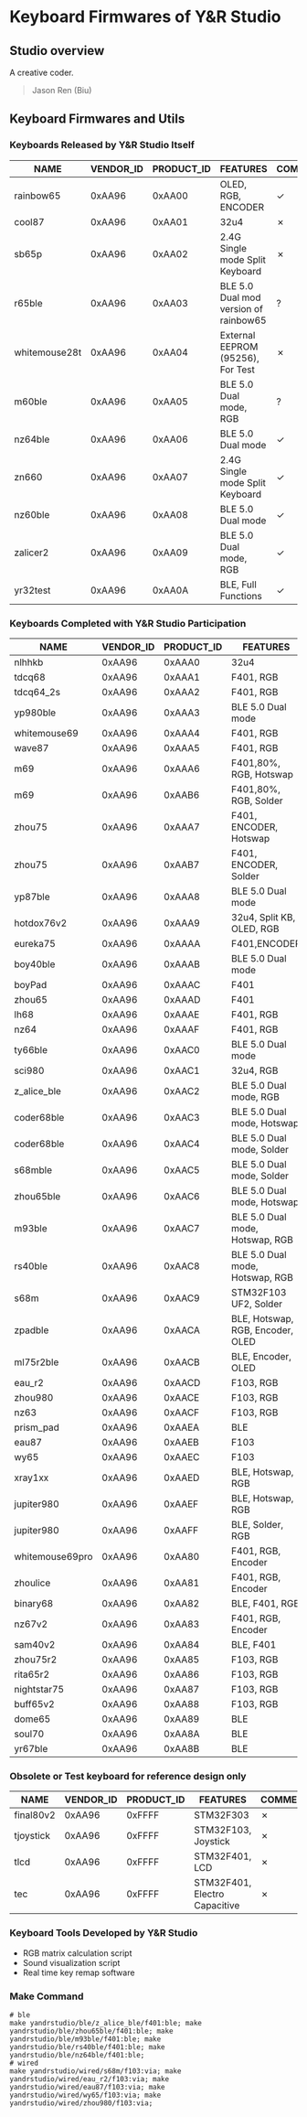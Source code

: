 # Keyboard Firmwares of Y&R Studio

## Studio overview

A creative coder.

> Jason Ren (Biu)

## Keyboard Firmwares and Utils

### Keyboards Released by Y&R Studio Itself
| NAME          | VENDOR_ID | PRODUCT_ID | FEATURES                              | COMMERCIALIZATION |
| ------------- | --------- | ---------- | ------------------------------------- | ----------------- |
| rainbow65     | 0xAA96    | 0xAA00     | OLED, RGB, ENCODER                    | &check;           |
| cool87        | 0xAA96    | 0xAA01     | 32u4                                  | &cross;           |
| sb65p         | 0xAA96    | 0xAA02     | 2.4G Single mode Split Keyboard       | &cross;           |
| r65ble        | 0xAA96    | 0xAA03     | BLE 5.0 Dual mod version of rainbow65 | &quest;           |
| whitemouse28t | 0xAA96    | 0xAA04     | External EEPROM (95256), For Test     | &cross;           |
| m60ble        | 0xAA96    | 0xAA05     | BLE 5.0 Dual mode, RGB                | &quest;           |
| nz64ble       | 0xAA96    | 0xAA06     | BLE 5.0 Dual mode                     | &check;           |
| zn660         | 0xAA96    | 0xAA07     | 2.4G Single mode Split Keyboard       | &check;           |
| nz60ble       | 0xAA96    | 0xAA08     | BLE 5.0 Dual mode                     | &check;           |
| zalicer2      | 0xAA96    | 0xAA09     | BLE 5.0 Dual mode, RGB                | &check;           |
| yr32test      | 0xAA96    | 0xAA0A     | BLE, Full Functions                   | &check;           |


### Keyboards Completed with Y&R Studio Participation 
| NAME            | VENDOR_ID | PRODUCT_ID | FEATURES                         | COMMERCIALIZATION |
| --------------- | --------- | ---------- | -------------------------------- | ----------------- |
| nlhhkb          | 0xAA96    | 0xAAA0     | 32u4                             | &quest;           |
| tdcq68          | 0xAA96    | 0xAAA1     | F401, RGB                        | &cross;           |
| tdcq64_2s       | 0xAA96    | 0xAAA2     | F401, RGB                        | &cross;           |
| yp980ble        | 0xAA96    | 0xAAA3     | BLE 5.0 Dual mode                | &quest;           |
| whitemouse69    | 0xAA96    | 0xAAA4     | F401, RGB                        | &check;           |
| wave87          | 0xAA96    | 0xAAA5     | F401, RGB                        | &check;           |
| m69             | 0xAA96    | 0xAAA6     | F401,80%, RGB, Hotswap           | &check;           |
| m69             | 0xAA96    | 0xAAB6     | F401,80%, RGB, Solder            | &check;           |
| zhou75          | 0xAA96    | 0xAAA7     | F401, ENCODER, Hotswap           | &check;           |
| zhou75          | 0xAA96    | 0xAAB7     | F401, ENCODER, Solder            | &check;           |
| yp87ble         | 0xAA96    | 0xAAA8     | BLE 5.0 Dual mode                | &quest;           |
| hotdox76v2      | 0xAA96    | 0xAAA9     | 32u4, Split KB, OLED, RGB        | &check;           |
| eureka75        | 0xAA96    | 0xAAAA     | F401,ENCODER                     | &check;           |
| boy40ble        | 0xAA96    | 0xAAAB     | BLE 5.0 Dual mode                | &quest;           |
| boyPad          | 0xAA96    | 0xAAAC     | F401                             | &cross;           |
| zhou65          | 0xAA96    | 0xAAAD     | F401                             | &check;           |
| lh68            | 0xAA96    | 0xAAAE     | F401, RGB                        | &quest;           |
| nz64            | 0xAA96    | 0xAAAF     | F401, RGB                        | &check;           |
| ty66ble         | 0xAA96    | 0xAAC0     | BLE 5.0 Dual mode                | &cross;           |
| sci980          | 0xAA96    | 0xAAC1     | 32u4, RGB                        | &check;           |
| z_alice_ble     | 0xAA96    | 0xAAC2     | BLE 5.0 Dual mode, RGB           | &check;           |
| coder68ble      | 0xAA96    | 0xAAC3     | BLE 5.0 Dual mode, Hotswap       | &check;           |
| coder68ble      | 0xAA96    | 0xAAC4     | BLE 5.0 Dual mode, Solder        | &check;           |
| s68mble         | 0xAA96    | 0xAAC5     | BLE 5.0 Dual mode, Solder        | &cross;           |
| zhou65ble       | 0xAA96    | 0xAAC6     | BLE 5.0 Dual mode, Hotswap       | &check;           |
| m93ble          | 0xAA96    | 0xAAC7     | BLE 5.0 Dual mode, Hotswap, RGB  | &check;           |
| rs40ble         | 0xAA96    | 0xAAC8     | BLE 5.0 Dual mode, Hotswap, RGB  | &check;           |
| s68m            | 0xAA96    | 0xAAC9     | STM32F103 UF2, Solder            | &check;           |
| zpadble         | 0xAA96    | 0xAACA     | BLE, Hotswap, RGB, Encoder, OLED | &check;           |
| ml75r2ble       | 0xAA96    | 0xAACB     | BLE, Encoder, OLED               | &check;           |
| eau_r2          | 0xAA96    | 0xAACD     | F103, RGB                        | &check;           |
| zhou980         | 0xAA96    | 0xAACE     | F103, RGB                        | &check;           |
| nz63            | 0xAA96    | 0xAACF     | F103, RGB                        | &check;           |
| prism_pad       | 0xAA96    | 0xAAEA     | BLE                              | &check;           |
| eau87           | 0xAA96    | 0xAAEB     | F103                             | &check;           |
| wy65            | 0xAA96    | 0xAAEC     | F103                             | &check;           |
| xray1xx         | 0xAA96    | 0xAAED     | BLE, Hotswap, RGB                | &check;           |
| jupiter980      | 0xAA96    | 0xAAEF     | BLE, Hotswap, RGB                | &check;           |
| jupiter980      | 0xAA96    | 0xAAFF     | BLE, Solder, RGB                 | &check;           |
| whitemouse69pro | 0xAA96    | 0xAA80     | F401, RGB, Encoder               | &check;           |
| zhoulice        | 0xAA96    | 0xAA81     | F401, RGB, Encoder               | &check;           |
| binary68        | 0xAA96    | 0xAA82     | BLE, F401, RGB                   | &check;           |
| nz67v2          | 0xAA96    | 0xAA83     | F401, RGB, Encoder               | &check;           |
| sam40v2         | 0xAA96    | 0xAA84     | BLE, F401                        | &check;           |
| zhou75r2        | 0xAA96    | 0xAA85     | F103, RGB                        | &check;           |
| rita65r2        | 0xAA96    | 0xAA86     | F103, RGB                        | &check;           |
| nightstar75     | 0xAA96    | 0xAA87     | F103, RGB                        | &check;           |
| buff65v2        | 0xAA96    | 0xAA88     | F103, RGB                        | &check;           |
| dome65          | 0xAA96    | 0xAA89     | BLE                              | &check;           |
| soul70          | 0xAA96    | 0xAA8A     | BLE                              | &check;           |
| yr67ble         | 0xAA96    | 0xAA8B     | BLE                              | &check;           |

### Obsolete or Test keyboard for reference design only

| NAME      | VENDOR_ID | PRODUCT_ID | FEATURES                      | COMMERCIALIZATION |
| --------- | --------- | ---------- | ----------------------------- | ----------------- |
| final80v2 | 0xAA96    | 0xFFFF     | STM32F303                     | &cross;           |
| tjoystick | 0xAA96    | 0xFFFF     | STM32F103, Joystick           | &cross;           |
| tlcd      | 0xAA96    | 0xFFFF     | STM32F401, LCD                | &cross;           |
| tec       | 0xAA96    | 0xFFFF     | STM32F401, Electro Capacitive | &cross;           |



### Keyboard Tools Developed by Y&R Studio

- RGB matrix calculation script
- Sound visualization script
- Real time key remap software

### Make Command
```shell
# ble
make yandrstudio/ble/z_alice_ble/f401:ble; make yandrstudio/ble/zhou65ble/f401:ble; make yandrstudio/ble/m93ble/f401:ble; make yandrstudio/ble/rs40ble/f401:ble; make yandrstudio/ble/nz64ble/f401:ble;
# wired
make yandrstudio/wired/s68m/f103:via; make yandrstudio/wired/eau_r2/f103:via; make yandrstudio/wired/eau87/f103:via; make yandrstudio/wired/wy65/f103:via; make yandrstudio/wired/zhou980/f103:via;
```
